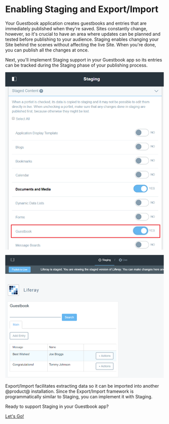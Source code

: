# Enabling Staging and Export/Import [](id=using-staging-and-export-import)

Your Guestbook application creates guestbooks and entries that are immediately
published when they're saved. Sites constantly change, however, so it's crucial
to have an area where updates can be planned and tested before publishing
to your audience. Staging enables changing your Site behind the scenes without
affecting the live Site. When you're done, you can publish all the changes at
once. 

Next, you'll implement Staging support in your Guestbook app so its entries can
be tracked during the Staging phase of your publishing process.

![Figure 1: Once Staging is implemented in your Guestbook app, you can have its data tracked by the Staging framework.](../../../images/guestbook-staging.png)

![Figure 2: A Staging-enabled Guestbook app can be modified on the staged site first without any users seeing it on the live site.](../../../images/guestbook-staging-page.png)

Export/Import facilitates extracting data so it can be imported into another
@product@ installation. Since the Export/Import framework is programmatically
similar to Staging, you can implement it with Staging.

Ready to support Staging in your Guestbook app?

<a class="go-link btn btn-primary" href="/develop/tutorials/-/knowledge_base/7-0/creating-staged-models">Let's Go!<span class="icon-circle-arrow-right"></span></a>
